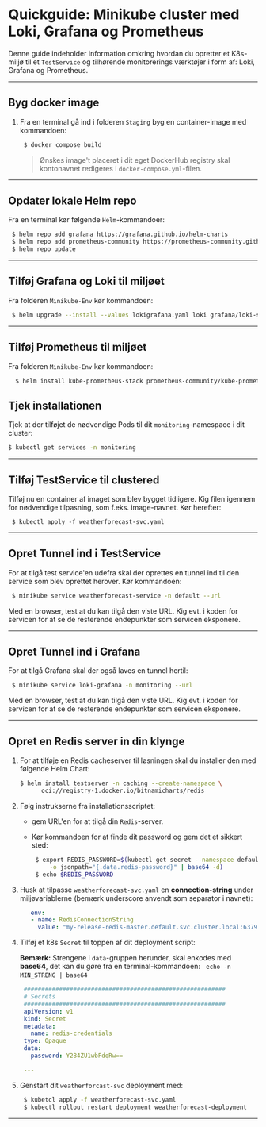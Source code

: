 # Quickguide: Minikube cluster med Loki, Grafana og Prometheus

Denne guide indeholder information omkring hvordan du opretter et K8s-miljø til et `TestService` og tilhørende monitorerings værktøjer i form af: Loki, Grafana og Prometheus.

---

## Byg docker image

1) Fra en terminal gå ind i folderen `Staging` byg en container-image med kommandoen:
  
   ``` bash
    $ docker compose build
   ```
  
   > Ønskes image't placeret i dit eget DockerHub registry skal kontonavnet redigeres i `docker-compose.yml`-filen.
  
---

## Opdater lokale Helm repo

Fra en terminal kør følgende `Helm`-kommandoer:

```bash
 $ helm repo add grafana https://grafana.github.io/helm-charts
 $ helm repo add prometheus-community https://prometheus-community.github.io/helm-charts
 $ helm repo update 
```

---

## Tilføj Grafana og Loki til miljøet

Fra folderen `Minikube-Env` kør kommandoen:

```bash
 $ helm upgrade --install --values lokigrafana.yaml loki grafana/loki-stack -n monitoring --create-namespace
```

---

## Tilføj Prometheus til miljøet

Fra folderen `Minikube-Env` kør kommandoen:

```bash
  $ helm install kube-prometheus-stack prometheus-community/kube-prometheus-stack --namespace monitoring --values prometheus.yaml --create-namespace
```

## Tjek installationen

Tjek at der tilføjet de nødvendige Pods til dit `monitoring`-namespace i dit cluster:

```bash
$ kubectl get services -n monitoring
```

---

## Tilføj TestService til clustered

Tilføj nu en container af imaget som blev bygget tidligere. Kig filen igennem for nødvendige tilpasning, som f.eks. image-navnet. Kør herefter:

```
 $ kubectl apply -f weatherforecast-svc.yaml
```

---

## Opret Tunnel ind i TestService

For at tilgå test service'en udefra skal der oprettes en tunnel ind til den service som blev oprettet herover. Kør kommandoen:

```bash
 $ minikube service weatherforecast-service -n default --url
```

Med en browser, test at du kan tilgå den viste URL. Kig evt. i koden for servicen for at se de resterende endepunkter som servicen eksponere.

---

## Opret Tunnel ind i Grafana

For at tilgå Grafana skal der også laves en tunnel hertil:

```bash
 $ minikube service loki-grafana -n monitoring --url
```

Med en browser, test at du kan tilgå den viste URL. Kig evt. i koden for servicen for at se de resterende endepunkter som servicen eksponere.

---

## Opret en Redis server in din klynge

1) For at tilføje en Redis cacheserver til løsningen skal du installer den med følgende Helm Chart:
  
   ```bash
   $ helm install testserver -n caching --create-namespace \
         oci://registry-1.docker.io/bitnamicharts/redis
   ```

2) Følg instrukserne fra installationsscriptet:
   - gem URL'en for at tilgå din `Redis`-server.
   - Kør kommandoen for at finde dit password og gem det et sikkert sted:
  
     ```bash
      $ export REDIS_PASSWORD=$(kubectl get secret --namespace default my-release-redis \
          -o jsonpath="{.data.redis-password}" | base64 -d)
      $ echo $REDIS_PASSWORD
     ```

3) Husk at tilpasse `weatherforecast-svc.yaml` en **connection-string** under miljøvariablerne (bemærk underscore anvendt som separator i navnet):

   ```yaml
      env:
      - name: RedisConnectionString
        value: "my-release-redis-master.default.svc.cluster.local:6379"
   ```

4) Tilføj et k8s `Secret` til toppen af dit deployment script:
  
   **Bemærk:** Strengene i `data`-gruppen herunder, skal enkodes med **base64**, det kan du gøre fra en terminal-kommandoen:
    &nbsp;
    `echo -n MIN_STRENG | base64`
    &nbsp;
  
   ```yaml
    #########################################################
    # Secrets
    #########################################################
    apiVersion: v1
    kind: Secret
    metadata:
      name: redis-credentials
    type: Opaque
    data:
      password: Y284ZU1wbFdqRw==

    ---
   ```

5) Genstart dit `weatherforcast-svc` deployment med:
  
   ```bash
    $ kubetcl apply -f weatherforecast-svc.yaml
    $ kubectl rollout restart deployment weatherforecast-deployment
   ```

---
